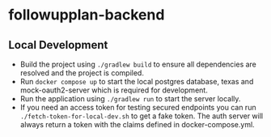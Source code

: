 # followupplan-backend

## Local Development
- Build the project using `./gradlew build` to ensure all dependencies are resolved and the project is compiled.
- Run `docker compose up` to start the local postgres database, texas and mock-oauth2-server which is required for development.
- Run the application using `./gradlew run` to start the server locally.
- If you need an access token for testing secured endpoints you can run `./fetch-token-for-local-dev.sh` to get a fake token.
The auth server will always return a token with the claims defined in docker-compose.yml.


